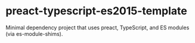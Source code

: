 # preact-typescript-es2015-template
Minimal dependency project that uses preact, TypeScript, and ES modules (via es-module-shims).
